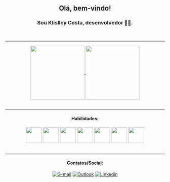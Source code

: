 <div align="center">
  
## Olá, bem-vindo! 
### Sou Klislley Costa, desenvolvedor 🧑‍💻.
  
</div>

<br/>

<div align="center">

  ---
  
  <a href="#">
    <img height="170em" align="center" src="https://github-readme-stats.vercel.app/api?username=klislley&show_icons=true&theme=tokyonight" />
  </a>
  
  <a href="#">
    <img height="170em" align="center" src="https://github-readme-stats.vercel.app/api/top-langs/?username=klislley&layout=compact&theme=tokyonight" />
  </a>

</div>

<br/>


<div align="center" styles="display: inline_block">

  ---
  
  #### Habilidades:
  
  <img src="https://cdn.jsdelivr.net/gh/devicons/devicon/icons/html5/html5-original.svg" width="50" heigth="50"/>
  <img src="https://cdn.jsdelivr.net/gh/devicons/devicon/icons/css3/css3-original.svg" width="50" heigth="50"/>
  <img src="https://cdn.jsdelivr.net/gh/devicons/devicon/icons/javascript/javascript-original.svg" width="50" heigth="50"/>
  <img src="https://cdn.jsdelivr.net/gh/devicons/devicon/icons/react/react-original.svg" width="50" heigth="50"/>
  <img src="https://cdn.jsdelivr.net/gh/devicons/devicon/icons/nodejs/nodejs-original.svg" width="50" heigth="50"/>
  <img src="https://cdn.jsdelivr.net/gh/devicons/devicon/icons/php/php-original.svg" width="50" heigth="50"/>
  <img src="https://cdn.jsdelivr.net/gh/devicons/devicon/icons/csharp/csharp-original.svg" width="50" heigth="50" />
</div>

<br/>

<div align="center" styles="display: inline_block">

  ---
  
<div align="center">
  
#### Contatos/Social: 
[![G-mail](https://img.shields.io/badge/Gmail-D14836?style=for-the-badge&logo=gmail&logoColor=white)](mailto:axelklislley@gmail.com?)
[![Outlook](https://img.shields.io/badge/Microsoft_Outlook-0078D4?style=for-the-badge&logo=microsoft-outlook&logoColor=white)](mailto:klislley@outlook.com.br?)
[![Linkedin](https://img.shields.io/badge/LinkedIn-0077B5?style=for-the-badge&logo=linkedin/in&logoColor=white)](https://linkedin.com/in/klislley)
</div>


